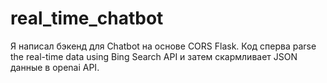 # real_time_chatbot
Я написал бэкенд для Chatbot на основе CORS Flask. Код сперва parse the real-time data using Bing Search API и затем скармливает JSON данные в openai API. 
